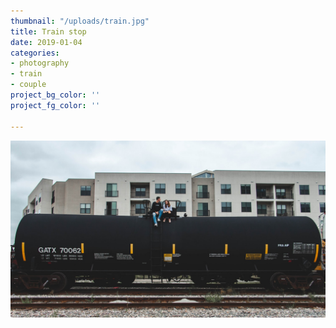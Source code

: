 ```yaml
---
thumbnail: "/uploads/train.jpg"
title: Train stop
date: 2019-01-04
categories:
- photography
- train
- couple
project_bg_color: ''
project_fg_color: ''

---
```

![](/uploads/train.jpg)